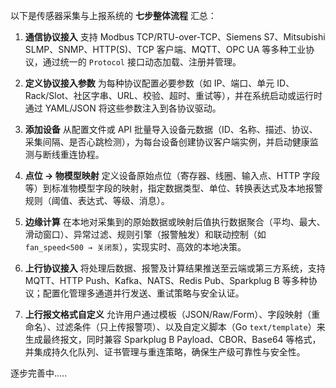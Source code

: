 以下是传感器采集与上报系统的 **七步整体流程** 汇总：

1. **通信协议接入**
   支持 Modbus TCP/RTU-over-TCP、Siemens S7、Mitsubishi SLMP、SNMP、HTTP(S)、TCP 客户端、MQTT、OPC UA 等多种工业协议，通过统一的 `Protocol` 接口动态加载、注册并管理。

2. **定义协议接入参数**
   为每种协议配置必要参数（如 IP、端口、单元 ID、Rack/Slot、社区字串、URL、校验、超时、重试等），并在系统启动或运行时通过 YAML/JSON 将这些参数注入到各协议驱动。

3. **添加设备**
   从配置文件或 API 批量导入设备元数据（ID、名称、描述、协议、采集间隔、是否心跳检测），为每台设备创建协议客户端实例，并启动健康监测与断线重连协程。

4. **点位 → 物模型映射**
   定义设备原始点位（寄存器、线圈、输入点、HTTP 字段等）到标准物模型字段的映射，指定数据类型、单位、转换表达式及本地报警规则（阈值、表达式、等级、消息）。

5. **边缘计算**
   在本地对采集到的原始数据或映射后值执行数据聚合（平均、最大、滑动窗口）、异常过滤、规则引擎（报警触发）和联动控制（如 `fan_speed<500 → 关闭泵`），实现实时、高效的本地决策。

6. **上行协议接入**
   将处理后数据、报警及计算结果推送至云端或第三方系统，支持 MQTT、HTTP Push、Kafka、NATS、Redis Pub、Sparkplug B 等多种协议；配置化管理多通道并行发送、重试策略与安全认证。

7. **上行报文格式自定义**
   允许用户通过模板（JSON/Raw/Form）、字段映射（重命名）、过滤条件（只上传报警项）、以及自定义脚本（Go `text/template`）来生成最终报文，同时兼容 Sparkplug B Payload、CBOR、Base64 等格式，并集成持久化队列、证书管理与重连策略，确保生产级可靠性与安全性。


逐步完善中.....